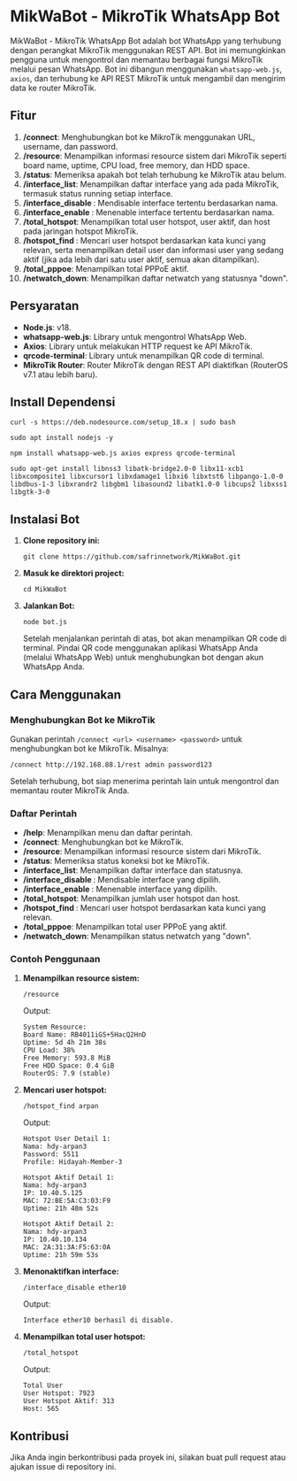 # MikWaBot - MikroTik WhatsApp Bot

MikWaBot - MikroTik WhatsApp Bot adalah bot WhatsApp yang terhubung dengan perangkat MikroTik menggunakan REST API. Bot ini memungkinkan pengguna untuk mengontrol dan memantau berbagai fungsi MikroTik melalui pesan WhatsApp. Bot ini dibangun menggunakan `whatsapp-web.js`, `axios`, dan terhubung ke API REST MikroTik untuk mengambil dan mengirim data ke router MikroTik.

## Fitur

1. **/connect**: Menghubungkan bot ke MikroTik menggunakan URL, username, dan password.
2. **/resource**: Menampilkan informasi resource sistem dari MikroTik seperti board name, uptime, CPU load, free memory, dan HDD space.
3. **/status**: Memeriksa apakah bot telah terhubung ke MikroTik atau belum.
4. **/interface_list**: Menampilkan daftar interface yang ada pada MikroTik, termasuk status running setiap interface.
5. **/interface_disable <nama interface>**: Mendisable interface tertentu berdasarkan nama.
6. **/interface_enable <nama interface>**: Menenable interface tertentu berdasarkan nama.
7. **/total_hotspot**: Menampilkan total user hotspot, user aktif, dan host pada jaringan hotspot MikroTik.
8. **/hotspot_find <nama>**: Mencari user hotspot berdasarkan kata kunci yang relevan, serta menampilkan detail user dan informasi user yang sedang aktif (jika ada lebih dari satu user aktif, semua akan ditampilkan).
9. **/total_pppoe**: Menampilkan total PPPoE aktif.
10. **/netwatch_down**: Menampilkan daftar netwatch yang statusnya "down".

## Persyaratan

- **Node.js**: v18.
- **whatsapp-web.js**: Library untuk mengontrol WhatsApp Web.
- **Axios**: Library untuk melakukan HTTP request ke API MikroTik.
- **qrcode-terminal**: Library untuk menampilkan QR code di terminal.
- **MikroTik Router**: Router MikroTik dengan REST API diaktifkan (RouterOS v7.1 atau lebih baru).

## Install Dependensi
```
curl -s https://deb.nodesource.com/setup_18.x | sudo bash
```
```
sudo apt install nodejs -y
```
```
npm install whatsapp-web.js axios express qrcode-terminal
```
```
sudo apt-get install libnss3 libatk-bridge2.0-0 libx11-xcb1 libxcomposite1 libxcursor1 libxdamage1 libxi6 libxtst6 libpango-1.0-0 libdbus-1-3 libxrandr2 libgbm1 libasound2 libatk1.0-0 libcups2 libxss1 libgtk-3-0
```

## Instalasi Bot

1. **Clone repository ini:**

   ```
   git clone https://github.com/safrinnetwork/MikWaBot.git
   ```

2. **Masuk ke direktori project:**

   ```
   cd MikWaBot
   ```
3. **Jalankan Bot:**

   ```
   node bot.js
   ```

   Setelah menjalankan perintah di atas, bot akan menampilkan QR code di terminal. Pindai QR code menggunakan aplikasi WhatsApp Anda (melalui WhatsApp Web) untuk menghubungkan bot dengan akun WhatsApp Anda.

## Cara Menggunakan

### Menghubungkan Bot ke MikroTik

Gunakan perintah `/connect <url> <username> <password>` untuk menghubungkan bot ke MikroTik. Misalnya:

```
/connect http://192.168.88.1/rest admin password123
```

Setelah terhubung, bot siap menerima perintah lain untuk mengontrol dan memantau router MikroTik Anda.

### Daftar Perintah

- **/help**: Menampilkan menu dan daftar perintah.
- **/connect**: Menghubungkan bot ke MikroTik.
- **/resource**: Menampilkan informasi resource sistem dari MikroTik.
- **/status**: Memeriksa status koneksi bot ke MikroTik.
- **/interface_list**: Menampilkan daftar interface dan statusnya.
- **/interface_disable <nama interface>**: Mendisable interface yang dipilih.
- **/interface_enable <nama interface>**: Menenable interface yang dipilih.
- **/total_hotspot**: Menampilkan jumlah user hotspot dan host.
- **/hotspot_find <nama>**: Mencari user hotspot berdasarkan kata kunci yang relevan.
- **/total_pppoe**: Menampilkan total user PPPoE yang aktif.
- **/netwatch_down**: Menampilkan status netwatch yang "down".

### Contoh Penggunaan

1. **Menampilkan resource sistem:**

   ```
   /resource
   ```

   Output:

   ```
   System Resource:
   Board Name: RB4011iGS+5HacQ2HnD
   Uptime: 5d 4h 21m 38s
   CPU Load: 38%
   Free Memory: 593.8 MiB
   Free HDD Space: 0.4 GiB
   RouterOS: 7.9 (stable)
   ```

2. **Mencari user hotspot:**

   ```
   /hotspot_find arpan
   ```

   Output:

   ```
   Hotspot User Detail 1:
   Nama: hdy-arpan3
   Password: 5511
   Profile: Hidayah-Member-3

   Hotspot Aktif Detail 1:
   Nama: hdy-arpan3
   IP: 10.40.5.125
   MAC: 72:BE:5A:C3:03:F9
   Uptime: 21h 48m 52s

   Hotspot Aktif Detail 2:
   Nama: hdy-arpan3
   IP: 10.40.10.134
   MAC: 2A:31:3A:F5:63:0A
   Uptime: 21h 59m 53s
   ```

3. **Menonaktifkan interface:**

   ```
   /interface_disable ether10
   ```

   Output:

   ```
   Interface ether10 berhasil di disable.
   ```

4. **Menampilkan total user hotspot:**

   ```
   /total_hotspot
   ```

   Output:

   ```
   Total User
   User Hotspot: 7923
   User Hotspot Aktif: 313
   Host: 565
   ```

## Kontribusi

Jika Anda ingin berkontribusi pada proyek ini, silakan buat pull request atau ajukan issue di repository ini.
